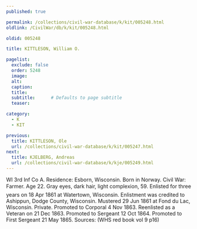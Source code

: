 ```yaml
---
published: true

permalink: /collections/civil-war-database/k/kit/005248.html
oldlink: /CivilWar/db/k/kit/005248.html

oldid: 005248

title: KITTLESON, William O.

pagelist:
  exclude: false
  order: 5248
  image: 
  alt:
  caption:
  title:
  subtitle:      # Defaults to page subtitle
  teaser:

category: 
  - K 
  - KIT

previous:
  title: KITTLESON, Ole
  url: /collections/civil-war-database/k/kit/005247.html  
next:
  title: KJELBERG, Andreas
  url: /collections/civil-war-database/k/kje/005249.html   
---
```

WI 3rd Inf Co A. Residence: Esborn, Wisconsin. Born in Norway. Civil War: Farmer. Age 22. Gray eyes, dark hair, light complexion, 5&#146;9&#148;. Enlisted for three years on 18 Apr 1861 at Watertown, Wisconsin. Enlistment was credited to Ashippun, Dodge County, Wisconsin. Mustered 29 Jun 1861 at Fond du Lac, Wisconsin. Private. Promoted to Corporal 4 Nov 1863. Reenlisted as a Veteran on 21 Dec 1863. Promoted to Sergeant 12 Oct 1864. Promoted to First Sergeant 21 May 1865. Sources: (WHS red book vol 9 p16)